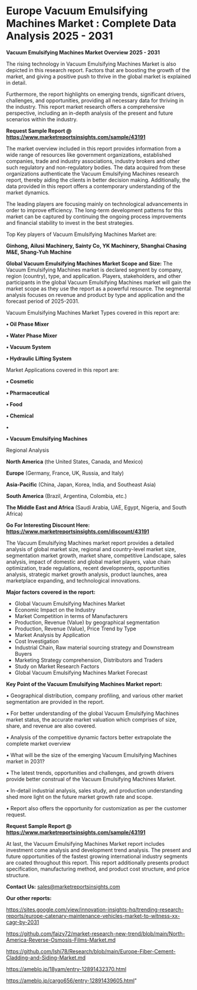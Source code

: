 # Europe Vacuum Emulsifying Machines Market : Complete Data Analysis 2025 - 2031

<Strong> Vacuum Emulsifying Machines Market Overview 2025 - 2031</strong>

The rising technology in Vacuum Emulsifying Machines Market is also depicted in this research report. Factors that are boosting the growth of the market, and giving a positive push to thrive in the global market is explained in detail.

Furthermore, the report highlights on emerging trends, significant drivers, challenges, and opportunities, providing all necessary data for thriving in the industry. This report market research offers a comprehensive perspective, including an in-depth analysis of the present and future scenarios within the industry.

<strong>Request Sample Report @ <a href=https://www.marketreportsinsights.com/sample/43191>https://www.marketreportsinsights.com/sample/43191</a></strong>

The market overview included in this report provides information from a wide range of resources like government organizations, established companies, trade and industry associations, industry brokers and other such regulatory and non-regulatory bodies. The data acquired from these organizations authenticate the Vacuum Emulsifying Machines research report, thereby aiding the clients in better decision making. Additionally, the data provided in this report offers a contemporary understanding of the market dynamics.

The leading players are focusing mainly on technological advancements in order to improve efficiency. The long-term development patterns for this market can be captured by continuing the ongoing process improvements and financial stability to invest in the best strategies.

Top Key players of Vacuum Emulsifying Machines Market are:

<strong>Ginhong, Ailusi Machinery, Sainty Co, YK Machinery, Shanghai Chasing M&E, Shang-Yuh Machine</strong>

<strong><b>Global Vacuum Emulsifying Machines Market Scope and Size:</b></strong>
The Vacuum Emulsifying Machines market is declared segment by company, region (country), type, and application. Players, stakeholders, and other participants in the global Vacuum Emulsifying Machines market will gain the market scope as they use the report as a powerful resource. The segmental analysis focuses on revenue and product by type and application and the forecast period of 2025-2031.

Vacuum Emulsifying Machines Market Types covered in this report are:

<strong>•  Oil Phase Mixer

•  Water Phase Mixer

•  Vacuum System

•  Hydraulic Lifting System</strong>

Market Applications covered in this report are:

<strong>•  Cosmetic

•  Pharmaceutical

•  Food

•  Chemical

•  

•  Vacuum Emulsifying Machines</strong> 

Regional Analysis

<strong>North America</strong> (the United States, Canada, and Mexico)

<strong>Europe</strong> (Germany, France, UK, Russia, and Italy)

<strong>Asia-Pacific</strong> (China, Japan, Korea, India, and Southeast Asia)

<strong>South America</strong> (Brazil, Argentina, Colombia, etc.)

<strong>The Middle East and Africa</strong> (Saudi Arabia, UAE, Egypt, Nigeria, and South Africa)

<strong>Go For Interesting Discount Here: <a href=https://www.marketreportsinsights.com/discount/43191>https://www.marketreportsinsights.com/discount/43191</a></strong>

The Vacuum Emulsifying Machines market report provides a detailed analysis of global market size, regional and country-level market size, segmentation market growth, market share, competitive Landscape, sales analysis, impact of domestic and global market players, value chain optimization, trade regulations, recent developments, opportunities analysis, strategic market growth analysis, product launches, area marketplace expanding, and technological innovations.

<strong><b>Major factors covered in the report:</b></strong>
<ul>
  <li>Global Vacuum Emulsifying Machines Market </li>
  <li>Economic Impact on the Industry</li>
  <li>Market Competition in terms of Manufacturers</li>
  <li>Production, Revenue (Value) by geographical segmentation</li>
  <li>Production, Revenue (Value), Price Trend by Type</li>
  <li>Market Analysis by Application</li>
  <li>Cost Investigation</li>
  <li>Industrial Chain, Raw material sourcing strategy and Downstream Buyers</li>
  <li>Marketing Strategy comprehension, Distributors and Traders</li>
  <li>Study on Market Research Factors</li>
  <li>Global Vacuum Emulsifying Machines Market Forecast</li>
</ul>

<strong><b>Key Point of the Vacuum Emulsifying Machines Market report:</b></strong>

• Geographical distribution, company profiling, and various other market segmentation are provided in the report.

• For better understanding of the global Vacuum Emulsifying Machines market status, the accurate market valuation which comprises of size, share, and revenue are also covered.

• Analysis of the competitive dynamic factors better extrapolate the complete market overview

• What will be the size of the emerging Vacuum Emulsifying Machines market in 2031?

• The latest trends, opportunities and challenges, and growth drivers provide better construal of the Vacuum Emulsifying Machines Market.

• In-detail industrial analysis, sales study, and production understanding shed more light on the future market growth rate and scope.

• Report also offers the opportunity for customization as per the customer request.

<strong>Request Sample Report @ <a href=https://www.marketreportsinsights.com/sample/43191>https://www.marketreportsinsights.com/sample/43191</a></strong>

At last, the Vacuum Emulsifying Machines Market report includes investment come analysis and development trend analysis. The present and future opportunities of the fastest growing international industry segments are coated throughout this report. This report additionally presents product specification, manufacturing method, and product cost structure, and price structure.

<strong>Contact Us:</strong>
sales@marketreportsinsights.com

<strong>Our other reports:</strong>

<a href=https://sites.google.com/view/innovation-insights-hq/trending-research-reports/europe-catenary-maintenance-vehicles-market-to-witness-xx-cagr-by-2031>https://sites.google.com/view/innovation-insights-hq/trending-research-reports/europe-catenary-maintenance-vehicles-market-to-witness-xx-cagr-by-2031</a>

<a href=https://github.com/faizy72/market-research-new-trend/blob/main/North-America-Reverse-Osmosis-Films-Market.md>https://github.com/faizy72/market-research-new-trend/blob/main/North-America-Reverse-Osmosis-Films-Market.md</a>

<a href=https://github.com/Ishi78/Research/blob/main/Europe-Fiber-Cement-Cladding-and-Siding-Market.md>https://github.com/Ishi78/Research/blob/main/Europe-Fiber-Cement-Cladding-and-Siding-Market.md</a>

<a href=https://ameblo.jp/18yam/entry-12891432370.html>https://ameblo.jp/18yam/entry-12891432370.html</a>

<a href=https://ameblo.jp/cargo656/entry-12891439605.html>https://ameblo.jp/cargo656/entry-12891439605.html</a>"
